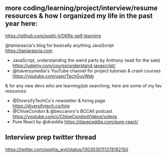 
## more coding/learning/project/interview/resume resources & how I organized my life in the past year here:

https://github.com/sophi-li/OKRs-self-learning

@taniarascia's blog for basically anything JavaScript https://taniarascia.com
- JavaScript, understanding the weird parts by Anthony (wait for the sale) https://udemy.com/course/understand-javascript/
- @traversymedia's YouTube channel for project tutorials & crash courses https://youtube.com/user/TechGuyWeb


& for any new devs who are learning/job searching, here are some of my fav resources: 
- @DiversifyTechCo's newsletter & hiring page https://diversifytech.co/hire
- @ChloeCondon & @beccaroro's BCCAll podcast https://youtube.com/c/ChloeCondonVideos/videos
- Pure React by @dceddia
 https://daveceddia.com/pure-react/
 
 ## Interview prep twitter thread
 https://twitter.com/sophia_wyl/status/1303030111378182150
 

